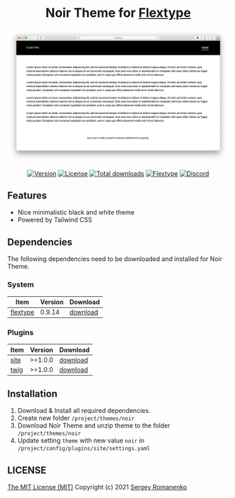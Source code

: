 <h1 align="center">Noir Theme for <a href="https://flextype.org/">Flextype</a></h1>

![preview](preview.png)

<p align="center">
<a href="https://github.com/flextype-themes/noir/releases"><img alt="Version" src="https://img.shields.io/github/release/flextype-themes/noir.svg?label=version&color=black"></a> <a href="https://github.com/flextype-themes/noir"><img src="https://img.shields.io/badge/license-MIT-blue.svg?color=black" alt="License"></a> <a href="https://github.com/flextype-themes/noir"><img src="https://img.shields.io/github/downloads/flextype-themes/noir/total.svg?color=black" alt="Total downloads"></a> <a href="https://github.com/flextype-themes/noir"><img src="https://img.shields.io/badge/Flextype-0.9.14-green.svg?color=black" alt="Flextype"></a> <a href=""><img src="https://img.shields.io/discord/423097982498635778.svg?logo=discord&color=black&label=Discord%20Chat" alt="Discord"></a>
</p>

## Features

* Nice minimalistic black and white theme
* Powered by Tailwind CSS

## Dependencies

The following dependencies need to be downloaded and installed for Noir Theme.

### System

| Item | Version | Download |
|---|---|---|
| [flextype](https://github.com/flextype/flextype) | 0.9.14 | [download](https://github.com/flextype/flextype/releases) |

### Plugins
| Item | Version | Download |
|---|---|---|
| [site](https://github.com/flextype-plugins/site) | >=1.0.0 | [download](https://github.com/flextype-plugins/site/releases) |
| [twig](https://github.com/flextype-plugins/twig) | >=1.0.0 | [download](https://github.com/flextype-plugins/twig/releases) |

## Installation

1. Download & Install all required dependencies.
2. Create new folder `/project/themes/noir`
3. Download Noir Theme and unzip theme to the folder `/project/themes/noir`
4. Update setting `theme` with new value `noir` in `/project/config/plugins/site/settings.yaml`

## LICENSE
[The MIT License (MIT)](https://github.com/flextype-themes/noir/blob/master/LICENSE.txt)
Copyright (c) 2021 [Sergey Romanenko](https://github.com/Awilum)
